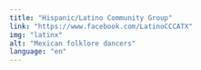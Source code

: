 ```yaml
---
title: "Hispanic/Latino Community Group"
link: "https://www.facebook.com/LatinoCCCATX"
img: "latinx"
alt: "Mexican folklore dancers"
language: "en"
---
```

